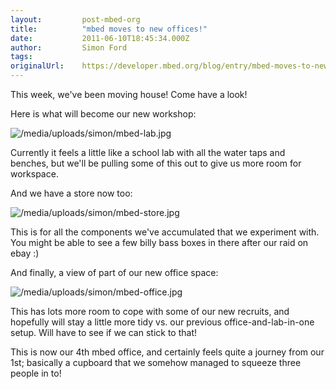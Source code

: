 ```yaml
---
layout:         post-mbed-org
title:          "mbed moves to new offices!"
date:           2011-06-10T18:45:34.000Z
author:         Simon Ford
tags:           
originalUrl:    https://developer.mbed.org/blog/entry/mbed-moves-to-new-offices/
---
```


<p>
  This week, we've been moving house! Come have a look!
</p>
<p>
  Here is what will become our new workshop:
</p>
<p>
  <img src=
  "https://developer.mbed.org/media/uploads/simon/mbed-lab.jpg"
  alt="/media/uploads/simon/mbed-lab.jpg" title=
  "/media/uploads/simon/mbed-lab.jpg">
</p>
<p>
  Currently it feels a little like a school lab with all the water
  taps and benches, but we'll be pulling some of this out to give
  us more room for workspace.
</p>
<p>
  And we have a store now too:
</p>
<p>
  <img src=
  "https://developer.mbed.org/media/uploads/simon/mbed-store.jpg"
  alt="/media/uploads/simon/mbed-store.jpg" title=
  "/media/uploads/simon/mbed-store.jpg">
</p>
<p>
  This is for all the components we've accumulated that we
  experiment with. You might be able to see a few billy bass boxes
  in there after our raid on ebay :)
</p>
<p>
  And finally, a view of part of our new office space:
</p>
<p>
  <img src=
  "https://developer.mbed.org/media/uploads/simon/mbed-office.jpg"
  alt="/media/uploads/simon/mbed-office.jpg" title=
  "/media/uploads/simon/mbed-office.jpg">
</p>
<p>
  This has lots more room to cope with some of our new recruits,
  and hopefully will stay a little more tidy vs. our previous
  office-and-lab-in-one setup. Will have to see if we can stick to
  that!
</p>
<p>
  This is now our 4th mbed office, and certainly feels quite a
  journey from our 1st; basically a cupboard that we somehow
  managed to squeeze three people in to!
</p>

